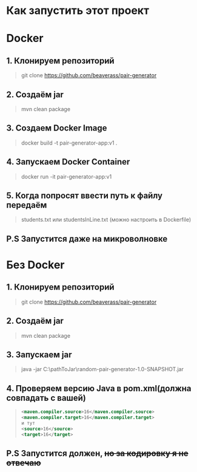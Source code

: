 # Как запустить этот проект
# Docker 
## 1. Клонируем репозиторий 
>git clone https://github.com/beaverass/pair-generator
## 2. Создаём jar
>mvn clean package
## 3. Создаем Docker Image
>docker build -t pair-generator-app:v1 .
## 4. Запускаем Docker Container
>docker run -it pair-generator-app:v1
## 5. Когда попросят ввести путь к файлу передаём 
>students.txt или studentsInLine.txt (можно настроить в Dockerfile)
## P.S Запустится даже на микроволновке
# Без Docker
## 1. Клонируем репозиторий
>git clone https://github.com/beaverass/pair-generator
## 2. Создаём jar 
>mvn clean package
## 3. Запускаем jar 
>java -jar C:\pathToJar\random-pair-generator-1.0-SNAPSHOT.jar
## 4. Проверяем версию Java в pom.xml(должна совпадать с вашей)
>```xml
> <maven.compiler.source>16</maven.compiler.source>   
> <maven.compiler.target>16</maven.compiler.target>
> и тут 
> <source>16</source> 
> <target>16</target>
>```

## P.S Запустится должен, ~~но за кодировку я не отвечаю~~


